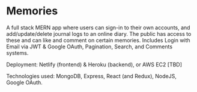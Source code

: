 # Memories

A full stack MERN app where users can sign-in to their own accounts, and add/update/delete journal logs to an online diary. The public has access to these and can like and comment on certain memories. Includes Login with Email via JWT & Google OAuth, Pagination, Search, and Comments systems. 

Deployment: Netlify (frontend) & Heroku (backend), or AWS EC2 [TBD]

Technologies used: MongoDB, Express, React (and Redux), NodeJS, Google OAuth.
